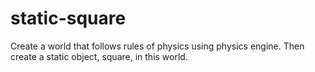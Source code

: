 # static-square
Create a world that follows rules of physics using physics engine. Then create a static object, square, in this world.
